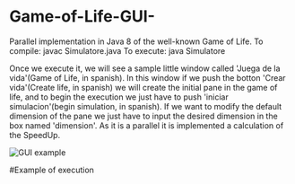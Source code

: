 # Game-of-Life-GUI-
Parallel implementation in Java 8 of the well-known Game of Life.
To compile:
  javac Simulatore.java
 To execute:
  java Simulatore
  
Once we execute it, we will see a sample little window called 'Juega de la vida'(Game of Life, in spanish). In this window if we push the botton 'Crear vida'(Create life, in spanish) we will create the initial pane in the game of life, and to begin the execution we just have to push 'iniciar simulacion'(begin simulation, in spanish). If we want to modify the default dimension of the pane we just have to input the desired dimension in the box named 'dimension'. As it is a parallel it is implemented a calculation of the SpeedUp.

![GUI example](https://github.com/coloal/Game-of-Life-GUI-/blob/master/VentanaSimulador.png)

#Example of execution
